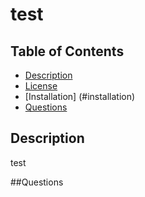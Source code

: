 # test
  
  


  
  ## Table of Contents
    
  - [Description](#description)
  - [License](#license)
  - [Installation] (#installation)
  - [Questions](#questions)
  
  
  ## Description
  test

  ##Questions
  
  
  
  